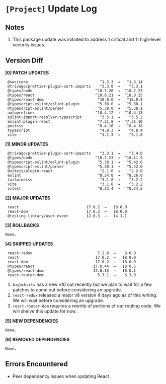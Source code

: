 # `[Project]` Update Log

## Notes

1.  This package update was initiated to address 1 critical and 11 high-level security issues.

## Version Diff

**[0] PATCH UPDATES**

```
 @swc/core                                ^1.3.3  →   ^1.3.14
 @trivago/prettier-plugin-sort-imports    ^3.3.0  →    ^3.3.1
 @types/node                            ^18.7.20  →  ^18.7.23
 @types/react                           ^18.0.21  →  ^18.0.25
 @types/react-dom                        ^18.0.6  →   ^18.0.8
 @typescript-eslint/eslint-plugin        ^5.38.0  →   ^5.38.1
 @typescript-eslint/parser               ^5.38.0  →   ^5.38.1
 autoprefixer                           ^10.4.12  →  ^10.4.13
 eslint-import-resolver-typescript        ^3.5.1  →    ^3.5.2
 eslint-plugin-react                     ^7.31.8  →  ^7.31.10
 postcss                                 ^8.4.16  →   ^8.4.18
 typescript                               ^4.8.3  →    ^4.8.4
 vite                                     ^3.1.3  →    ^3.1.8
```

**[1] MINOR UPDATES**

```
 @trivago/prettier-plugin-sort-imports    ^3.3.1  →    ^3.4.0
 @types/node                            ^18.7.23  →  ^18.11.9
 @typescript-eslint/eslint-plugin        ^5.38.1  →   ^5.42.0
 @typescript-eslint/parser               ^5.38.1  →   ^5.42.0
 @vitejs/plugin-react                     ^2.1.0  →    ^2.2.0
 eslint                                  ^8.24.0  →   ^8.26.0
 tailwindcss                              ^3.1.8  →    ^3.2.2
 vite                                     ^3.1.8  →    ^3.2.2
 vitest                                  ^0.23.4  →   ^0.24.5
```

**[2] MAJOR UPDATES**

```   
 react                              17.0.2  →   18.0.0
 react-dom                          17.0.2  →   18.0.0
 @testing-library/user-event        12.8.3  →   14.1.1
```

**[3] ROLLBACKS**

```
None.
```

**[4] SKIPPED UPDATES**

```
 react-redux                             7.2.8  →    8.0.0
 react                                  17.0.2  →   18.0.0
 react-dom                              17.0.2  →   18.0.0
 @types/react                          17.0.44  →   18.0.5
 @types/react-dom                      17.0.15  →   18.0.1
 react-router-dom                        5.3.1  →    6.3.0
```
1.  `highcharts` has a new v10 out recently but we plan to wait for a few patches to come out before considering an upgrade.
2.  `react-redux` released a major v8 version 4 days ago as of this writing. We will wait before considering an upgrade.
3.  `react-router-dom` requires a rewrite of portions of our routing code. We will shelve this update for now.

**[5] NEW DEPENDENCIES**

```
None.
```

**[6] REMOVED DEPENDENCIES**

```
None.
```

## Errors Encountered

- Peer dependency issues when updating React
